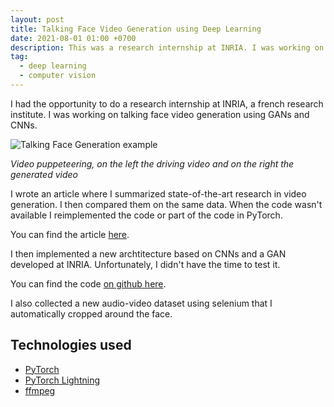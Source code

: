 ```yaml
---
layout: post
title: Talking Face Video Generation using Deep Learning
date: 2021-08-01 01:00 +0700
description: This was a research internship at INRIA. I was working on talking face video generation using GANs. 
tag:
  - deep learning
  - computer vision
---
```


I had the opportunity to do a research internship at INRIA, a french research institute. I was working on talking face video generation using GANs and CNNs.

![Talking Face Generation example](/assets/talking-face/talking-face.gif)

*Video puppeteering, on the left the driving video and on the right the generated video*

I wrote an article where I summarized state-of-the-art research in video generation. I then compared them on the same data. When the code wasn't available I reimplemented the code or part of the code in PyTorch.

You can find the article [here](https://wandb.ai/rntc/latent-pose-reenactment/reports/Talking-Face-Generation--Vmlldzo3MDM5NzI).

I then implemented a new archtitecture based on CNNs and a GAN developed at INRIA. Unfortunately, I didn't have the time to test it.

You can find the code [on github here](https://github.com/Rian-T/AudioDrivenTalkingHeadGeneration).

I also collected a new audio-video dataset using selenium that I automatically cropped around the face.

## Technologies used

- [PyTorch](https://pytorch.org/)
- [PyTorch Lightning](https://pytorch-lightning.readthedocs.io/)
- [ffmpeg](https://www.ffmpeg.org/)